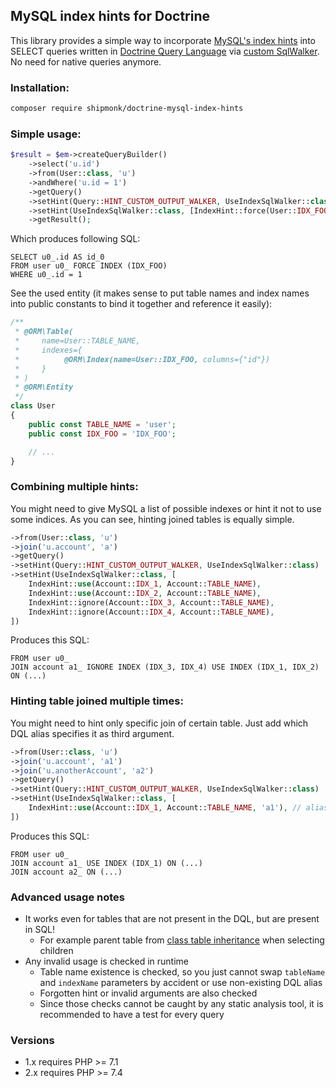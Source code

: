 ## MySQL index hints for Doctrine

This library provides a simple way to incorporate [MySQL's index hints](https://dev.mysql.com/doc/refman/8.0/en/index-hints.html)
into SELECT queries written in [Doctrine Query Language](https://www.doctrine-project.org/projects/doctrine-orm/en/2.9/reference/dql-doctrine-query-language.html)
via [custom SqlWalker](https://www.doctrine-project.org/projects/doctrine-orm/en/2.9/cookbook/dql-custom-walkers.html#modify-the-output-walker-to-generate-vendor-specific-sql).
No need for native queries anymore.

### Installation:

```sh
composer require shipmonk/doctrine-mysql-index-hints
```

### Simple usage:

```php
$result = $em->createQueryBuilder()
    ->select('u.id')
    ->from(User::class, 'u')
    ->andWhere('u.id = 1')
    ->getQuery()
    ->setHint(Query::HINT_CUSTOM_OUTPUT_WALKER, UseIndexSqlWalker::class)
    ->setHint(UseIndexSqlWalker::class, [IndexHint::force(User::IDX_FOO, User::TABLE_NAME)])
    ->getResult();
```

Which produces following SQL:

```mysql
SELECT u0_.id AS id_0
FROM user u0_ FORCE INDEX (IDX_FOO)
WHERE u0_.id = 1
```

See the used entity (it makes sense to put table names and index names into public constants to bind it together and reference it easily):

```php
/**
 * @ORM\Table(
 *     name=User::TABLE_NAME,
 *     indexes={
 *          @ORM\Index(name=User::IDX_FOO, columns={"id"})
 *     }
 * )
 * @ORM\Entity
 */
class User
{
    public const TABLE_NAME = 'user';
    public const IDX_FOO = 'IDX_FOO';

    // ...
}
```

### Combining multiple hints:

You might need to give MySQL a list of possible indexes or hint it not to use some indices.
As you can see, hinting joined tables is equally simple.

```php
->from(User::class, 'u')
->join('u.account', 'a')
->getQuery()
->setHint(Query::HINT_CUSTOM_OUTPUT_WALKER, UseIndexSqlWalker::class)
->setHint(UseIndexSqlWalker::class, [
    IndexHint::use(Account::IDX_1, Account::TABLE_NAME),
    IndexHint::use(Account::IDX_2, Account::TABLE_NAME),
    IndexHint::ignore(Account::IDX_3, Account::TABLE_NAME),
    IndexHint::ignore(Account::IDX_4, Account::TABLE_NAME),
])
```

Produces this SQL:

```mysql
FROM user u0_
JOIN account a1_ IGNORE INDEX (IDX_3, IDX_4) USE INDEX (IDX_1, IDX_2) ON (...)
```

### Hinting table joined multiple times:

You might need to hint only specific join of certain table. Just add which DQL alias specifies it as third argument.

```php
->from(User::class, 'u')
->join('u.account', 'a1')
->join('u.anotherAccount', 'a2')
->getQuery()
->setHint(Query::HINT_CUSTOM_OUTPUT_WALKER, UseIndexSqlWalker::class)
->setHint(UseIndexSqlWalker::class, [
    IndexHint::use(Account::IDX_1, Account::TABLE_NAME, 'a1'), // alias needed
])
```

Produces this SQL:

```mysql
FROM user u0_
JOIN account a1_ USE INDEX (IDX_1) ON (...)
JOIN account a2_ ON (...)
```

### Advanced usage notes
- It works even for tables that are not present in the DQL, but are present in SQL!
    - For example parent table from [class table inheritance](https://www.doctrine-project.org/projects/doctrine-orm/en/2.9/reference/inheritance-mapping.html#class-table-inheritance) when selecting children
- Any invalid usage is checked in runtime
    - Table name existence is checked, so you just cannot swap `tableName` and `indexName` parameters by accident or use non-existing DQL alias
    - Forgotten hint or invalid arguments are also checked
    - Since those checks cannot be caught by any static analysis tool, it is recommended to have a test for every query

### Versions
- 1.x requires PHP >= 7.1
- 2.x requires PHP >= 7.4
